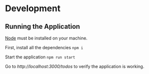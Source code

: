 # Development
## Running the Application
[Node](https://nodejs.org/en/) must be installed on your machine.

First, install all the dependencies
```npm i```

Start the application 
```npm run start```

Go to *http://localhost:3000/todos* to verify the application is working. 